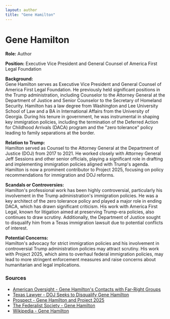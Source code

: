```yaml
---
layout: author
title: "Gene Hamilton"
---
```


# Gene Hamilton

**Role:** Author

**Position:** Executive Vice President and General Counsel of America First Legal Foundation

**Background:**  
Gene Hamilton serves as Executive Vice President and General Counsel of America First Legal Foundation. He previously held significant positions in the Trump administration, including Counselor to the Attorney General at the Department of Justice and Senior Counselor to the Secretary of Homeland Security. Hamilton has a law degree from Washington and Lee University School of Law and a BA in International Affairs from the University of Georgia. During his tenure in government, he was instrumental in shaping key immigration policies, including the termination of the Deferred Action for Childhood Arrivals (DACA) program and the "zero tolerance" policy leading to family separations at the border.

**Relation to Trump:**  
Hamilton served as Counsel to the Attorney General at the Department of Justice (DOJ) from 2017 to 2021. He worked closely with Attorney General Jeff Sessions and other senior officials, playing a significant role in drafting and implementing immigration policies aligned with Trump's agenda. Hamilton is now a prominent contributor to Project 2025, focusing on policy recommendations for immigration and DOJ reforms.

**Scandals or Controversies:**  
Hamilton's professional work has been highly controversial, particularly his involvement in the Trump administration's immigration policies. He was a key architect of the zero tolerance policy and played a major role in ending DACA, which has drawn significant criticism. His work with America First Legal, known for litigation aimed at preserving Trump-era policies, also continues to draw scrutiny. Additionally, the Department of Justice sought to disqualify him from a Texas immigration lawsuit due to potential conflicts of interest.

**Potential Concerns:**  
Hamilton's advocacy for strict immigration policies and his involvement in controversial Trump administration policies may attract scrutiny. His work with Project 2025, which aims to overhaul federal immigration policies, may lead to more stringent enforcement measures and raise concerns about humanitarian and legal implications.

### Sources
- [American Oversight - Gene Hamilton's Contacts with Far-Right Groups](https://www.americanoversight.org/newsletter-the-anti-democratic-push-to-allow-officials-to-refuse-to-certify-elections)
- [Texas Lawyer - DOJ Seeks to Disqualify Gene Hamilton](https://www.law.com/texaslawyer/2021/11/03/judge-denies-doj-bid-to-disqualify-ex-trump-official-warns-against-further-partisan-causes/)
- [Prospect - Gene Hamilton and Project 2025](https://prospect.org/politics/2024-08-07-crow-jim-project-2025-reverse-racism/)
- [The Federalist Society - Gene Hamilton](https://fedsoc.org/contributors/gene-hamilton)
- [Wikipedia - Gene Hamilton](https://en.wikipedia.org/wiki/Gene_Hamilton_(lawyer))
